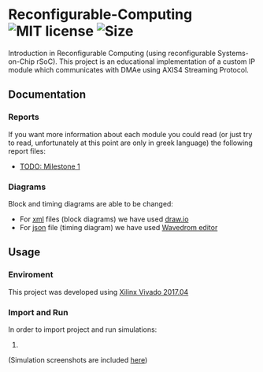 # Reconfigurable-Computing ![MIT license](https://img.shields.io/github/license/CSpyridakis/Reconfigurable-Computing.svg?style=plastic) ![Size](https://img.shields.io/github/repo-size/CSpyridakis/Reconfigurable-Computing.svg?style=plastic)

Introduction in Reconfigurable Computing (using reconfigurable Systems-on-Chip rSoC). This project is an educational implementation of a custom IP module which communicates with DMAe using AXIS4 Streaming Protocol.


## Documentation
### Reports
If you want more information about each module you could read (or just try to read, unfortunately at this point are only in greek language) the following report files:
* [TODO: Milestone 1](./doc/Milestone-1.pdf)

### Diagrams

Block and timing diagrams are able to be changed:
* For [xml](./doc/schematics/) files (block diagrams) we have used [draw.io](https://www.draw.io/)
* For [json](./doc/timingDiagram/) file (timing diagram) we have used [Wavedrom editor](https://wavedrom.com)
 

## Usage 

### Enviroment
This project was developed using [Xilinx Vivado 2017.04](https://www.xilinx.com/support/download/index.html/content/xilinx/en/downloadNav/vivado-design-tools/2017-4.html)

### Import and Run

In order to import project and run simulations:

1. 

(Simulation screenshots are included [here](./doc/sim))
